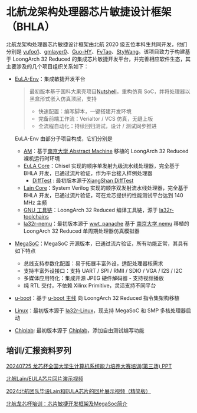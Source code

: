 # 北航龙架构处理器芯片敏捷设计框架（BHLA）

北航龙架构处理器芯片敏捷设计框架由北航 2020 级五位本科生共同开发，他们分别是 [yufoo1](https://github.com/yufoo1)、[gmlayer0](https://github.com/gmlayer0)、[Guo-HY](https://github.com/Guo-HY)、[FvTao](https://github.com/FvTao)、[StyWang](https://github.com/StyWang)。该项目致力于构建基于 LoongArch 32 Reduced 的集成芯片敏捷开发平台，并完善相应软件生态，其主要涉及的几个项目组织关系如下：

* [EuLA-Env](https://github.com/BUAA-CI-LAB/eula-env)：集成敏捷开发平台

  >  最初版本基于国科大果壳项目[Nutshell](https://github.com/OSCPU/NutShell)，重构仿真 SoC，并将处理器以黑盒形式嵌入仿真顶层，支持
  >
  > * 快速配置：编写脚本，一键搭建开发环境
  > * 完备前端工作流：Verialtor / VCS 仿真，无缝上板
  > * 全流程自动化：持续回归测试，设计 / 测试同步推进

  EuLA-Env 由部分子项目构成，它们分别是

  * [AM](https://github.com/BUAA-CI-LAB/am)：基于[南京大学 Abstract Machine](https://github.com/NJU-ProjectN/abstract-machine) 移植的 LoongArch 32 Reduced 裸机运行时环境
  * [EuLA Core](https://github.com/BUAA-CI-LAB/eulacore)：Chisel 实现的顺序单发射九级流水线处理器，完全基于 BHLA 开发，已通过流片验证，作为平台接入样例处理器
     * [DiffTest](https://github.com/BUAA-CI-LAB/difftest) : 最初版本源于[XiangShan DiffTest](https://github.com/OpenXiangShan/difftest)
  * [Lain Core](https://github.com/LainChip/LainCore)：System Verilog 实现的顺序双发射流水线处理器，完全基于 BHLA 开发，已通过流片验证，可在龙芯提供的性能测试平台达到 140 MHz 主频
  * [GNU 工具链](https://github.com/BUAA-CI-LAB/la32r-toolchains)：LoongArch 32 Reduced 编译工具链，源于 [la32r-toolchains](https://gitee.com/loongson-edu/la32r-toolchains/releases)
  * [la32r-nemu](https://github.com/BUAA-CI-LAB/nemu)：最初版本源于 [wwt_panache](https://gitee.com/wwt_panache) 基于 [南京大学 nemu](https://github.com/NJU-ProjectN/nemu) 移植的 LoongArch 32 Reduced 单周期处理器仿真模拟器

* [MegaSoC](https://github.com/BUAA-CI-LAB/MegaSoC)：MegaSoC 开源版本，已通过流片验证，所有功能正常，其具有如下特点
  * 总线支持参数化配置：易于拓展丰富外设，适配处理器核需求
  * 支持丰富外设接口：支持 UART / SPI / RMII / SDIO / VGA / I2S / I2C
  * 多媒体应用特化：集成开源 JPEG 硬件解码器 - 支持视频播放
  * 纯 RTL 交付，不依赖 Xilinx Primitive，灵活支持不同平台
* [u-boot](https://github.com/BUAA-CI-LAB/u-boot)：基于 [u-boot 主线](https://github.com/u-boot/u-boot) 向 LoongArch 32 Reduced 指令集架构移植
* [Linux](https://github.com/BUAA-CI-LAB/linux)：最初版本源于 [la32r-Linux](https://gitee.com/loongson-edu/la32r-Linux)，现支持 MegaSoC 和 SMP 多核处理器启动
* [Chiplab](https://github.com/BUAA-CI-LAB/chiplab): 最初版本源于 [Chiplab](https://gitee.com/loongson-edu/chiplab)，添加自由测试编写功能

## 培训/汇报资料罗列

[20240725 龙芯杯全国大学生计算机系统能力培养大赛培训(第三场) PPT](report/20240725/20240725-BHLA-龙芯杯竞赛培训.pdf)

[北航Lain/EULA芯片回片演示视频](https://www.bilibili.com/video/BV1VUe8eHEgn/?share_source=copy_web&vd_source=907467411b0109c89f03f80ee98e4706)

[2024北航团队毕设Lain和EULA芯片的回片展示视频（精简版）]( https://www.bilibili.com/video/BV1gXe8eUEfL/?share_source=copy_web&vd_source=907467411b0109c89f03f80ee98e4706)

[北航龙芯杯培训：芯片敏捷开发框架及MegaSoc简介](https://www.bilibili.com/video/BV1gXe8eUEmd/?share_source=copy_web&vd_source=907467411b0109c89f03f80ee98e4706)

